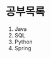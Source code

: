 # 공부목록
 1. Java
 2. SQL
 3. Python
 4. Spring

<!--stackedit_data:
eyJoaXN0b3J5IjpbLTEzNjczMzE1OTEsLTE1MDM4NDI5MzNdfQ
==
-->